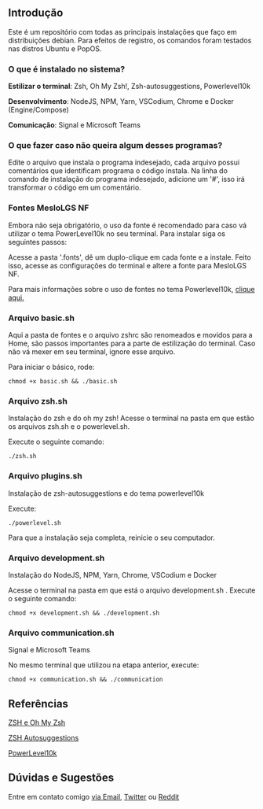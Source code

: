 ## Introdução
Este é um repositório com todas as principais instalações que faço em distribuições debian. Para efeitos de registro, os comandos foram testados nas distros Ubuntu e PopOS. 

### O que é instalado no sistema?
**Estilizar o terminal**: Zsh, Oh My Zsh!, Zsh-autosuggestions, Powerlevel10k
	
**Desenvolvimento**: NodeJS, NPM, Yarn, VSCodium, Chrome e Docker (Engine/Compose)
	
**Comunicação**: Signal e Microsoft Teams
	
### O que fazer caso não queira algum desses programas?
Edite o arquivo que instala o programa indesejado, cada arquivo possui comentários que identificam programa o código instala. Na linha do comando de instalação do programa indesejado, adicione um '#', isso irá transformar o código em um comentário.

### Fontes MesloLGS NF
Embora não seja obrigatório, o uso da fonte é recomendado para caso vá utilizar o tema PowerLevel10k no seu terminal. Para instalar siga os seguintes passos:

Acesse a pasta '.fonts', dê um duplo-clique em cada fonte e a instale. 
Feito isso, acesse as configurações do terminal e altere a fonte para MesloLGS NF.

Para mais informações sobre o uso de fontes no tema Powerlevel10k, [clique aqui.](https://github.com/romkatv/powerlevel10k#meslo-nerd-font-patched-for-powerlevel10k)

### Arquivo basic.sh
Aqui a pasta de fontes e o arquivo zshrc são renomeados e movidos para a Home, são passos importantes para a parte de estilização do terminal. Caso não vá mexer em seu terminal, ignore esse arquivo.

Para iniciar o básico, rode:
	
	chmod +x basic.sh && ./basic.sh

### Arquivo zsh.sh
Instalação do zsh e do oh my zsh!
Acesse o terminal na pasta em que estão os arquivos zsh.sh e o powerlevel.sh.

Execute o seguinte comando:
	
	./zsh.sh

### Arquivo plugins.sh
Instalação de zsh-autosuggestions e do tema powerlevel10k

Execute:
	
	./powerlevel.sh
	
Para que a instalação seja completa, reinicie o seu computador.

### Arquivo development.sh
Instalação do NodeJS, NPM, Yarn, Chrome, VSCodium e Docker

Acesse o terminal na pasta em que está o arquivo development.sh .
Execute o seguinte comando:
	
	chmod +x development.sh && ./development.sh

### Arquivo communication.sh
Signal e Microsoft Teams

No mesmo terminal que utilizou na etapa anterior, execute:
	
	chmod +x communication.sh && ./communication
	
## Referências
[ZSH e Oh My Zsh](https://github.com/ohmyzsh/ohmyzsh)

[ZSH Autosuggestions](https://github.com/zsh-users/zsh-autosuggestions)

[PowerLevel10k](https://github.com/romkatv/powerlevel10k)

## Dúvidas e Sugestões
Entre em contato comigo [via Email](vd5fsfx7@anonaddy.me), [Twitter](https://twitter.com/thigcampos) ou [Reddit](https://www.reddit.com/user/thigcampos_/)
	
